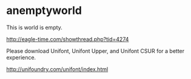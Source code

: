 # anemptyworld
This is world is empty.

http://eagle-time.com/showthread.php?tid=4274

Please download Unifont, Unifont Upper, and Unifont CSUR for a better experience.

http://unifoundry.com/unifont/index.html
